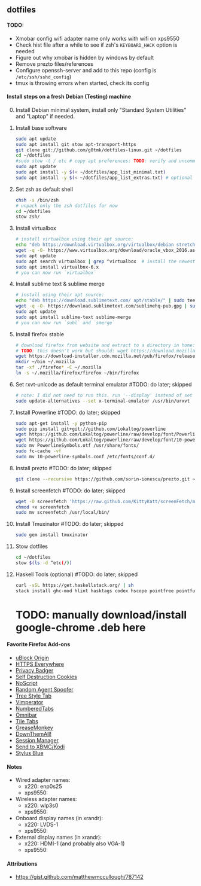 ## dotfiles


#### TODO:
- Xmobar config wifi adapter name only works with wifi on xps9550
- Check hist file after a while to see if zsh's `KEYBOARD_HACK` option is needed
- Figure out why xmobar is hidden by windows by default
- Remove prezto files/references
- Configure openssh-server and add to this repo (config is `/etc/ssh/sshd_config`)
- tmux is throwing errors when started, check its config

#### Install steps on a fresh Debian (Testing) machine

0. Install Debian minimal system, install only "Standard System Utilities" and "Laptop" if needed.

1. Install base software

    ```bash
    sudo apt update
    sudo apt install git stow apt-transport-https
    git clone git://github.com/g0tmk/dotfiles-linux.git ~/dotfiles
    cd ~/dotfiles
    #sudo stow -t / etc # copy apt preferences: TODO: verify and uncomment
    sudo apt update
    sudo apt install -y $(< ~/dotfiles/app_list_minimal.txt)
    sudo apt install -y $(< ~/dotfiles/app_list_extras.txt) # optional
    ```

6. Set zsh as default shell

    ```bash
    chsh -s /bin/zsh
    # unpack only the zsh dotfiles for now
    cd ~/dotfiles
    stow zsh/
    ```

2. Install virtualbox

    ```bash
    # install virtualbox using their apt source:
    echo "deb https://download.virtualbox.org/virtualbox/debian stretch contrib" | sudo tee /etc/apt/sources.list.d/virtualbox.list
    wget -q -O- https://www.virtualbox.org/download/oracle_vbox_2016.asc | sudo apt-key add
    sudo apt update
    sudo apt search virtualbox | grep ^virtualbox  # install the newest available
    sudo apt install virtualbox-6.x
    # you can now run `virtualbox`
    ```

3. Install sublime text & sublime merge

    ```bash
    # install using their apt source:
    echo "deb https://download.sublimetext.com/ apt/stable/" | sudo tee /etc/apt/sources.list.d/sublime-text.list
    wget -q -O- https://download.sublimetext.com/sublimehq-pub.gpg | sudo apt-key add
    sudo apt update
    sudo apt install sublime-text sublime-merge
    # you can now run `subl` and `smerge`
    ```

4. Install firefox stable

    ```bash
    # download firefox from website and extract to a directory in home:
    # TODO: this doesn't work but should: wget https://download.mozilla.org/?product=firefox-latest-ssl&os=linux64&lang=en-US
    wget https://download-installer.cdn.mozilla.net/pub/firefox/releases/66.0.1/linux-x86_64/en-US/firefox-66.0.1.tar.bz2
    mkdir ~/bin ~/.mozilla
    tar -xf ./firefox* -C ~/.mozilla
    ln -s ~/.mozilla/firefox/firefox ~/bin/firefox
    ```

3. Set rxvt-unicode as default terminal emulator #TODO: do later; skipped

    ```bash
    # note: I did not need to run this. run '--display' instead of set to check
    sudo update-alternatives --set x-terminal-emulator /usr/bin/urxvt
    ```

4. Install Powerline #TODO: do later; skipped

    ```bash
    sudo apt-get install -y python-pip
    sudo pip install git+git://github.com/Lokaltog/powerline
    wget https://github.com/Lokaltog/powerline/raw/develop/font/PowerlineSymbols.otf
    wget https://github.com/Lokaltog/powerline/raw/develop/font/10-powerline-symbols.conf
    sudo mv PowerlineSymbols.otf /usr/share/fonts/
    sudo fc-cache -vf
    sudo mv 10-powerline-symbols.conf /etc/fonts/conf.d/
    ```

5. Install prezto #TODO: do later; skipped

    ```bash
    git clone --recursive https://github.com/sorin-ionescu/prezto.git ~/.zprezto
    ```

7. Install screenfetch #TODO: do later; skipped

    ```bash
    wget -O screenfetch 'https://raw.github.com/KittyKatt/screenFetch/master/screenfetch-dev'
    chmod +x screenfetch
    sudo mv screenfetch /usr/local/bin/
    ```

8. Install Tmuxinator #TODO: do later; skipped

    ```bash
    sudo gem install tmuxinator
    ```

9. Stow dotfiles

    ```bash
    cd ~/dotfiles
    stow $(ls -d ^etc(/))
    ```

10. Haskell Tools (optional) #TODO: do later; skipped

    ```bash
    curl -sSL https://get.haskellstack.org/ | sh
    stack install ghc-mod hlint hasktags codex hscope pointfree pointful hoogle hindent apply-refact
    ```

    # TODO: manually download/install google-chrome .deb here


#### Favorite Firefox Add-ons
- [uBlock Origin](https://addons.mozilla.org/pt-br/firefox/addon/ublock-origin/)
- [HTTPS Everywhere](https://www.eff.org/https-everywhere)
- [Privacy Badger](https://addons.mozilla.org/pt-br/firefox/addon/privacy-badger-firefox/)
- [Self Destruction Cookies](https://addons.mozilla.org/pt-br/firefox/addon/self-destructing-cookies/)
- [NoScript](https://addons.mozilla.org/en-us/firefox/addon/noscript/)
- [Random Agent Spoofer](https://addons.mozilla.org/pt-br/firefox/addon/random-agent-spoofer/)
- [Tree Style Tab](https://addons.mozilla.org/pt-br/firefox/addon/tree-style-tab/)
- [Vimperator](https://addons.mozilla.org/en-us/firefox/addon/vimperator/)
- [NumberedTabs](https://addons.mozilla.org/En-us/firefox/addon/numberedtabs/)
- [Omnibar](https://addons.mozilla.org/en-us/firefox/addon/omnibar/)
- [Tile Tabs](https://addons.mozilla.org/en-us/firefox/addon/tile-tabs/)
- [GreaseMonkey](https://addons.mozilla.org/en-us/firefox/addon/greasemonkey/)
- [DownThemAll!](https://addons.mozilla.org/en-us/firefox/addon/downthemall/)
- [Session Manager](https://addons.mozilla.org/en-us/firefox/addon/session-manager/)
- [Send to XBMC/Kodi](https://addons.mozilla.org/en-US/firefox/addon/send-to-xbmc/)
- [Stylus Blue](https://addons.mozilla.org/de/firefox/addon/stylus-blue/)

#### Notes
- Wired adapter names:
  - x220: enp0s25
  - xps9550:
- Wireless adapter names:
  - x220: wlp3s0
  - xps9550:
- Onboard display names (in xrandr):
  - x220: LVDS-1
  - xps9550:
- External display names (in xrandr):
  - x220: HDMI-1 (and probably also VGA-1)
  - xps9550:

#### Attributions
- https://gist.github.com/matthewmccullough/787142

